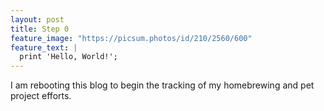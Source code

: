 ```yaml
---
layout: post
title: Step 0
feature_image: "https://picsum.photos/id/210/2560/600"
feature_text: |
  print 'Hello, World!';
---
```


I am rebooting this blog to begin the tracking of my homebrewing and pet project efforts.
